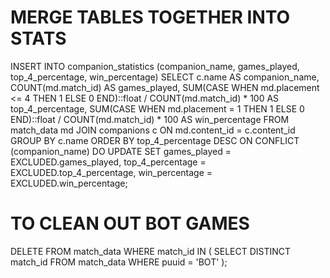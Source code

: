 # MERGE TABLES TOGETHER INTO STATS 
INSERT INTO companion_statistics (companion_name, games_played, top_4_percentage, win_percentage)
SELECT 
    c.name AS companion_name,
    COUNT(md.match_id) AS games_played,
    SUM(CASE WHEN md.placement <= 4 THEN 1 ELSE 0 END)::float / COUNT(md.match_id) * 100 AS top_4_percentage,
    SUM(CASE WHEN md.placement = 1 THEN 1 ELSE 0 END)::float / COUNT(md.match_id) * 100 AS win_percentage
FROM 
    match_data md
JOIN 
    companions c ON md.content_id = c.content_id
GROUP BY 
    c.name
ORDER BY 
    top_4_percentage DESC
ON CONFLICT (companion_name) DO UPDATE 
SET 
    games_played = EXCLUDED.games_played,
    top_4_percentage = EXCLUDED.top_4_percentage,
    win_percentage = EXCLUDED.win_percentage;

# TO CLEAN OUT BOT GAMES
DELETE FROM match_data
WHERE match_id IN (
     SELECT DISTINCT match_id
     FROM match_data
     WHERE puuid = 'BOT'
);
